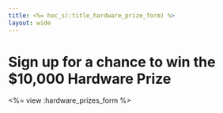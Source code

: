 ```yaml
---
title: <%= hoc_s(:title_hardware_prize_form) %>
layout: wide
---
```


# Sign up for a chance to win the $10,000 Hardware Prize

<%= view :hardware_prizes_form %>